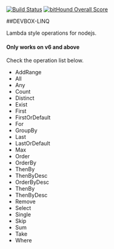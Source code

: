 
[![Build Status](https://travis-ci.org/rafael-pinho/LinqJs.svg?branch=master)](https://travis-ci.org/rafael-pinho/module-proxy)
[![bitHound Overall Score](https://www.bithound.io/github/GustavoMaritan/LinqJs/badges/score.svg)](https://www.bithound.io/github/GustavoMaritan/LinqJs)

##DEVBOX-LINQ

Lambda style operations for nodejs.

#### Only works on v6 and above ####

Check the operation list below.

- AddRange
- All 
- Any 
- Count
- Distinct
- Exist
- First
- FirstOrDefault 
- For
- GroupBy
- Last
- LastOrDefault
- Max
- Order
- OrderBy
 - ThenBy
 - ThenByDesc
- OrderByDesc 
 - ThenBy
 - ThenByDesc
- Remove 
- Select 
- Single
- Skip
- Sum
- Take
- Where 
